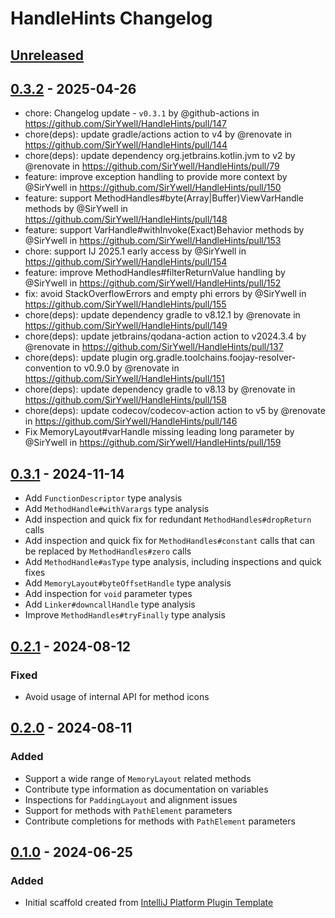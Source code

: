 <!-- Keep a Changelog guide -> https://keepachangelog.com -->

# HandleHints Changelog

## [Unreleased]

## [0.3.2] - 2025-04-26

- chore: Changelog update - `v0.3.1` by @github-actions in https://github.com/SirYwell/HandleHints/pull/147
- chore(deps): update gradle/actions action to v4 by @renovate in https://github.com/SirYwell/HandleHints/pull/144
- chore(deps): update dependency org.jetbrains.kotlin.jvm to v2 by @renovate in https://github.com/SirYwell/HandleHints/pull/79
- feature: improve exception handling to provide more context by @SirYwell in https://github.com/SirYwell/HandleHints/pull/150
- feature: support MethodHandles#byte(Array|Buffer)ViewVarHandle methods by @SirYwell in https://github.com/SirYwell/HandleHints/pull/148
- feature: support VarHandle#withInvoke(Exact)Behavior methods by @SirYwell in https://github.com/SirYwell/HandleHints/pull/153
- chore: support IJ 2025.1 early access by @SirYwell in https://github.com/SirYwell/HandleHints/pull/154
- feature: improve MethodHandles#filterReturnValue handling by @SirYwell in https://github.com/SirYwell/HandleHints/pull/152
- fix: avoid StackOverflowErrors and empty phi errors by @SirYwell in https://github.com/SirYwell/HandleHints/pull/155
- chore(deps): update dependency gradle to v8.12.1 by @renovate in https://github.com/SirYwell/HandleHints/pull/149
- chore(deps): update jetbrains/qodana-action action to v2024.3.4 by @renovate in https://github.com/SirYwell/HandleHints/pull/137
- chore(deps): update plugin org.gradle.toolchains.foojay-resolver-convention to v0.9.0 by @renovate in https://github.com/SirYwell/HandleHints/pull/151
- chore(deps): update dependency gradle to v8.13 by @renovate in https://github.com/SirYwell/HandleHints/pull/158
- chore(deps): update codecov/codecov-action action to v5 by @renovate in https://github.com/SirYwell/HandleHints/pull/146
- Fix MemoryLayout#varHandle missing leading long parameter by @SirYwell in https://github.com/SirYwell/HandleHints/pull/159

## [0.3.1] - 2024-11-14

- Add `FunctionDescriptor` type analysis
- Add `MethodHandle#withVarargs` type analysis
- Add inspection and quick fix for redundant `MethodHandles#dropReturn` calls
- Add inspection and quick fix for `MethodHandles#constant` calls that can be replaced by `MethodHandles#zero` calls
- Add `MethodHandle#asType` type analysis, including inspections and quick fixes
- Add `MemoryLayout#byteOffsetHandle` type analysis
- Add inspection for `void` parameter types
- Add `Linker#downcallHandle` type analysis
- Improve `MethodHandles#tryFinally` type analysis

## [0.2.1] - 2024-08-12

### Fixed

- Avoid usage of internal API for method icons

## [0.2.0] - 2024-08-11

### Added

- Support a wide range of `MemoryLayout` related methods 
- Contribute type information as documentation on variables
- Inspections for `PaddingLayout` and alignment issues
- Support for methods with `PathElement` parameters
- Contribute completions for methods with `PathElement` parameters

## [0.1.0] - 2024-06-25

### Added

- Initial scaffold created from [IntelliJ Platform Plugin Template](https://github.com/JetBrains/intellij-platform-plugin-template)

[Unreleased]: https://github.com/SirYwell/HandleHints/compare/v0.3.2...HEAD
[0.3.2]: https://github.com/SirYwell/HandleHints/compare/v0.3.1...v0.3.2
[0.3.1]: https://github.com/SirYwell/HandleHints/compare/v0.2.1...v0.3.1
[0.2.1]: https://github.com/SirYwell/HandleHints/compare/v0.2.0...v0.2.1
[0.2.0]: https://github.com/SirYwell/HandleHints/compare/v0.1.0...v0.2.0
[0.1.0]: https://github.com/SirYwell/HandleHints/commits/v0.1.0
